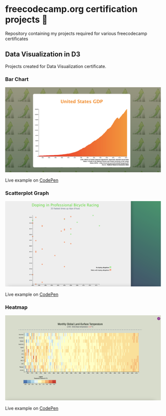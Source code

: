 # freecodecamp.org certification projects 🔨

Repository containing my projects required for various freecodecamp certificates

## Data Visualization in D3

Projects created for Data Visualization certificate. 

### Bar Chart

![Bar chart graph](./data-visualization-d3/assets/01-bar-graph.png)

Live example on [CodePen](https://codepen.io/philip-bjern/pen/YzBjxpo)

### Scatterplot Graph

![Scatterplot Graph](./data-visualization-d3/assets/02-scatterplot.png)

Live example on [CodePen](https://codepen.io/philip-bjern/pen/KKJBZpa)

### Heatmap

![Heatmap](./data-visualization-d3/assets/03-heatmap.png)

Live example on [CodePen](https://codepen.io/philip-bjern/pen/rNPZadv)